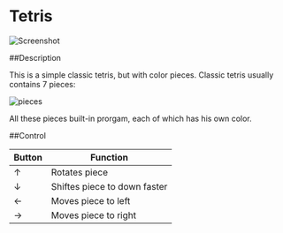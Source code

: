 # Tetris

![Screenshot](https://pp.vk.me/c628122/v628122649/38c91/mpHmm59OC_Q.jpg)

##Description

This is a simple classic tetris, but with color pieces. Classic tetris usually contains 7 pieces:

![pieces](https://pp.vk.me/c628122/v628122649/38c99/6v25JfewLHo.jpg)


All these pieces built-in prorgam, each of which has his own color. 

##Control

| Button | Function |
|-----------------------------------------|---------------------|
| &uarr;|Rotates piece|
|&darr;|Shiftes piece to down faster|
|&larr;|Moves piece to left|
|&rarr;|Moves piece to right|
